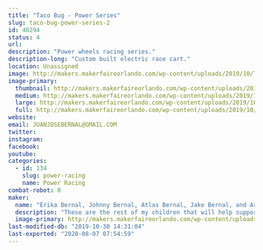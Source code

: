```yaml
---
title: "Taco Bug - Power Series"
slug: taco-bug-power-series-2
id: 40294
status: 4
url: 
description: "Power wheels racing series."
description-long: "Custom built electric race cart."
location: Unassigned
image: http://makers.makerfaireorlando.com/wp-content/uploads/2019/10/TACO-BUG-Logo-And-Name-3-1024x791.png
image-primary:
  thumbnail: http://makers.makerfaireorlando.com/wp-content/uploads/2019/10/TACO-BUG-Logo-And-Name-3-150x150.png
  medium: http://makers.makerfaireorlando.com/wp-content/uploads/2019/10/TACO-BUG-Logo-And-Name-3-300x232.png
  large: http://makers.makerfaireorlando.com/wp-content/uploads/2019/10/TACO-BUG-Logo-And-Name-3-1024x791.png
  full: http://makers.makerfaireorlando.com/wp-content/uploads/2019/10/TACO-BUG-Logo-And-Name-3.png
website: 
email: JUANJOSEBERNAL@GMAIL.COM
twitter: 
instagram: 
facebook: 
youtube: 
categories:
  - id: 134
    slug: power-racing
    name: Power Racing
combat-robot: 0
maker:
  name: "Erika Bernal, Johnny Bernal, Atlas Bernal, Jake Bernal, and Archie Bernal."
  description: "These are the rest of my children that will help support the race team, Taco Bug, and the exhibit. "
  image-primary: http://makers.makerfaireorlando.com/wp-content/uploads/2019/10/TACO-BUG-Logo-And-Name-2-1024x791.png
last-modified-db: "2019-10-30 14:31:04"
last-exported: "2020-08-07 07:54:59"
---
```

